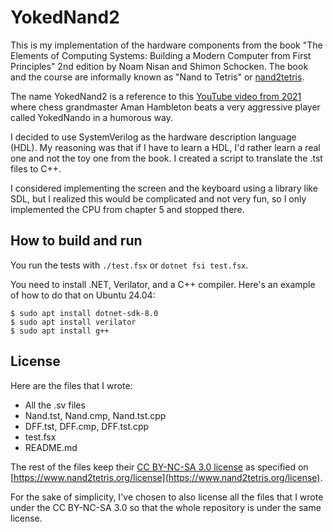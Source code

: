 # YokedNand2

This is my implementation of the hardware components from the book "The Elements of Computing
Systems: Building a Modern Computer from First Principles" 2nd edition by Noam Nisan and Shimon
Schocken. The book and the course are informally known as "Nand to Tetris" or
[nand2tetris](https://www.nand2tetris.org/).

The name YokedNand2 is a reference to this
[YouTube video from 2021](https://www.youtube.com/watch?v=jquaz5axNC4&t=1825s) where chess
grandmaster Aman Hambleton beats a very aggressive player called YokedNando in a humorous way.

I decided to use SystemVerilog as the hardware description language (HDL). My reasoning was that if
I have to learn a HDL, I'd rather learn a real one and not the toy one from the book. I created a
script to translate the .tst files to C++.

I considered implementing the screen and the keyboard using a library like SDL, but I realized this
would be complicated and not very fun, so I only implemented the CPU from chapter 5 and stopped
there.

## How to build and run

You run the tests with `./test.fsx` or `dotnet fsi test.fsx`.

You need to install .NET, Verilator, and a C++ compiler. Here's an example of how to do that on
Ubuntu 24.04:

```console
$ sudo apt install dotnet-sdk-8.0
$ sudo apt install verilator
$ sudo apt install g++
```

## License

Here are the files that I wrote:
- All the .sv files
- Nand.tst, Nand.cmp, Nand.tst.cpp
- DFF.tst, DFF.cmp, DFF.tst.cpp
- test.fsx
- README.md

The rest of the files keep their
[CC BY-NC-SA 3.0 license](https://creativecommons.org/licenses/by-nc-sa/3.0/) as specified on
[https://www.nand2tetris.org/license](https://www.nand2tetris.org/license).

For the sake of simplicity, I've chosen to also license all the files that I wrote under the CC
BY-NC-SA 3.0 so that the whole repository is under the same license.
